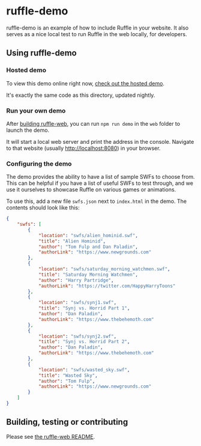 # ruffle-demo

ruffle-demo is an example of how to include Ruffle in your website.
It also serves as a nice local test to run Ruffle in the web locally, for developers.

## Using ruffle-demo

### Hosted demo

To view this demo online right now, [check out the hosted demo](http://ruffle-rs.s3-website-us-west-1.amazonaws.com/builds/web-demo/index.html).

It's exactly the same code as this directory, updated nightly.

### Run your own demo

After [building ruffle-web](../../README.md#building-from-source),
you can run `npm run demo` in the `web` folder to launch the demo.

It will start a local web server and print the address in the console.
Navigate to that website (usually [http://localhost:8080](http://localhost:8080)) in your browser.

### Configuring the demo

The demo provides the ability to have a list of sample SWFs to choose from.
This can be helpful if you have a list of useful SWFs to test through, and we use it ourselves
to showcase Ruffle on various games or animations.

To use this, add a new file `swfs.json` next to `index.html` in the demo. The contents should look like this:

```json
{
    "swfs": [
        {
            "location": "swfs/alien_hominid.swf",
            "title": "Alien Hominid",
            "author": "Tom Fulp and Dan Paladin",
            "authorLink": "https://www.newgrounds.com"
        },
        {
            "location": "swfs/saturday_morning_watchmen.swf",
            "title": "Saturday Morning Watchmen",
            "author": "Harry Partridge",
            "authorLink": "https://twitter.com/HappyHarryToons"
        },
        {
            "location": "swfs/synj1.swf",
            "title": "Synj vs. Horrid Part 1",
            "author": "Dan Paladin",
            "authorLink": "https://www.thebehemoth.com"
        },
        {
            "location": "swfs/synj2.swf",
            "title": "Synj vs. Horrid Part 2",
            "author": "Dan Paladin",
            "authorLink": "https://www.thebehemoth.com"
        },
        {
            "location": "swfs/wasted_sky.swf",
            "title": "Wasted Sky",
            "author": "Tom Fulp",
            "authorLink": "https://www.newgrounds.com"
        }
    ]
}
```

## Building, testing or contributing

Please see [the ruffle-web README](../../README.md).
